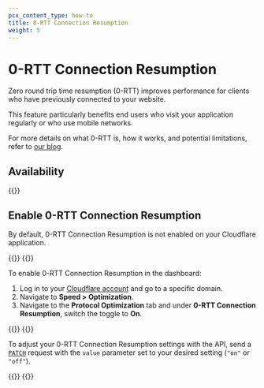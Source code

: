 ```yaml
---
pcx_content_type: how-to
title: 0-RTT Connection Resumption
weight: 5
---
```


# 0-RTT Connection Resumption

Zero round trip time resumption (0-RTT) improves performance for clients who have previously connected to your website.

This feature particularly benefits end users who visit your application regularly or who use mobile networks.

For more details on what 0-RTT is, how it works, and potential limitations, refer to [our blog](https://blog.cloudflare.com/even-faster-connection-establishment-with-quic-0-rtt-resumption/).

## Availability

{{<feature-table id="network.0_rtt">}}

## Enable 0-RTT Connection Resumption

By default, 0-RTT Connection Resumption is not enabled on your Cloudflare application.

{{<tabs labels="Dashboard | API">}}
{{<tab label="dashboard" no-code="true">}}

To enable 0-RTT Connection Resumption in the dashboard:

1.  Log in to your [Cloudflare account](https://dash.cloudflare.com) and go to a specific domain.
2.  Navigate to **Speed > Optimization**.
3.  Navigate to the **Protocol Optimization** tab and under **0-RTT Connection Resumption**, switch the toggle to **On**.
 
{{</tab>}}
{{<tab label="api" no-code="true">}}
 
To adjust your 0-RTT Connection Resumption settings with the API, send a [`PATCH`](/api/operations/zone-settings-change-0-rtt-session-resumption-setting) request with the `value` parameter set to your desired setting (`"on"` or `"off"`).
 
{{</tab>}}
{{</tabs>}}
